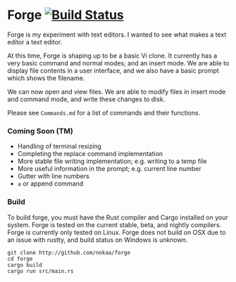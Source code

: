 # Forge [![Build Status](https://travis-ci.org/nokaa/forge.svg?branch=master)](https://travis-ci.org/nokaa/forge)
Forge is my experiment with text editors. I wanted to see what makes a
text editor a text editor.

At this time, Forge is shaping up to be a basic Vi clone. It currently
has a very basic command and normal modes; and an insert mode. We are able
to display file contents in a user interface, and we also have a basic
prompt which shows the filename.

We can now open and view files. We are able to modify files in insert
mode and command mode, and write these changes to disk.

Please see `Commands.md` for a list of commands and their functions.

### Coming Soon (TM)
- Handling of terminal resizing
- Completing the replace command implementation
- More stable file writing implementation; e.g. writing to a temp file
- More useful information in the prompt; e.g. current line number
- Gutter with line numbers
- `a` or append command

### Build
To build forge, you must have the Rust compiler and Cargo installed on
your system. Forge is tested on the current stable, beta, and nightly
compilers. Forge is currently only tested on Linux. Forge does not build
on OSX due to an issue with rustty, and build status on Windows is unknown.

```
git clone http://github.com/nokaa/forge
cd forge
cargo build
cargo run src/main.rs
```
